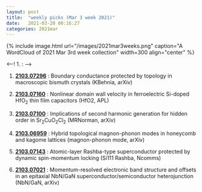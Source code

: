 ```yaml
---
layout: post
title:  "weekly picks (Mar 3 week 2021)"
date:   2021-03-20 00:16:27
categories: 2021mar
---
```


{% include image.html url="/images/2021mar3weeks.png" caption="A WordCloud of 2021 Mar 3rd week collection" width=300 align="center" %}


<--! 1. **[]()** : -->



1. **[2103.07296](http://arxiv.org/abs/2103.07296)** : Boundary conductance protected by topology in macroscopic bismuth crystals (KBehnia, arXiv)

1. **[2103.07160](http://arxiv.org/abs/2103.07160)** : Nonlinear domain wall velocity in ferroelectric Si-doped HfO$_{2}$ thin film capacitors (HfO2, APL)

1. **[2103.07100](http://arxiv.org/abs/2103.07100)** : Implications of second harmonic generation for hidden order in Sr$_2$CuO$_2$Cl$_2$ (MRNorman, arXiv)

1. **[2103.06959](http://arxiv.org/abs/2103.06959)** : Hybrid topological magnon-phonon modes in honeycomb and kagome lattices (magnon-phonon mode, arXiv)

1. **[2103.07143](http://arxiv.org/abs/2103.07143)** : Atomic-layer Rashba-type superconductor protected by dynamic spin-momentum locking (Si111 Rashba, Ncomms)

1. **[2103.07021](http://arxiv.org/abs/2103.07021)** : Momentum-resolved electronic band structure and offsets in an epitaxial NbN/GaN superconductor/semiconductor heterojunction (NbN/GaN, arXiv)

